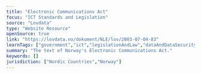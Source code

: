 ```yaml
---
title: "Electronic Communications Act"
focus: "ICT Standards and Legislation"
source: "Lovdata"
type: "Website Resource"
openSource: true
link: "https://lovdata.no/dokument/NLE/lov/2003-07-04-83"
learnTags: ["government","ict","legislationAndLaw","dataAndDataSecurity"]
summary: "The text of Norway's Electronic Communications Act."
keywords: []
jurisdiction: ["Nordic Countries","Norway"]
---
```

